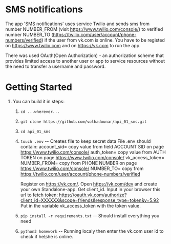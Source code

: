SMS notifications 
=================================

The app 'SMS notifications' uses service Twilio and sends sms from number NUMBER_FROM (visit https://www.twilio.com/console/) to verified number NUMBER_TO (https://twilio.com/user/account/phone-numbers/verified) if the user from vk.com is online.
You have to be registed on https://www.twilio.com and on https://vk.com to run the app.

There was used OAuth(Open Authorization) - an authorization scheme that provides limited access to another user or app to service resources without the need to transfer a username and password.

Getting Started
===============

1.  You can build it in steps:
    1.  ``cd ...wherever...``
    2.  ``git clone https://github.com/volhadounar/api_01_sms.git``
    3.  ``cd api_01_sms``
    4.  ``touch .env`` -- Creates file to keep secret data
        File .env should contain: 
            account_sid= copy value from field ACCOUNT SID on page https://www.twilio.com/console/
            auth_token=  copy value from AUTH TOKEN on page https://www.twilio.com/console/
            vk_access_token=
            NUMBER_FROM= copy from PHONE NUMBER on page https://www.twilio.com/console/
            NUMBER_TO= copy from https://twilio.com/user/account/phone-numbers/verified

        Register on https://vk.com/. Open https://vk.com/dev and create your own Standalone-app.
        Get client_id. Input in your browser this url to fetch token:
        https://oauth.vk.com/authorize?client_id=XXXXXX&scope=friends&response_type=token&v=5.92
        Put in the variable vk_access_token with the token value.
    5.  ``pip install -r requirements.txt``  -- Should install everything you need
    6.  ``python3 homework`` -- Running localy then enter the vk.com user id to check if he\she is online.

